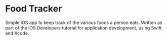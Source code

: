 # Food Tracker
Simple iOS app to keep track of the various foods a person eats. Written as part of the iOS Developers tutorial
for application development, using Swift and Xcode.
